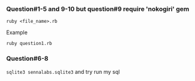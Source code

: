 ### Question#1-5 and 9-10 but question#9 require 'nokogiri' gem

`ruby <file_name>.rb`

Example

`ruby question1.rb`

### Question#6-8

`sqlite3 sennalabs.sqlite3` and try run my sql
